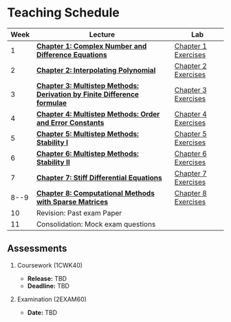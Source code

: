# Teaching Schedule

| Week | Lecture | Lab|
|----|--------|---------| 
|  1   | [**Chapter 1: Complex Number and Difference Equations**](chap01:complexNumber) | [Chapter 1 Exercises](chap01:exercises) |
|  2   | [**Chapter 2: Interpolating Polynomial**](chap02:interpolating)                | [Chapter 2 Exercises](chap02:exercises) |
|  3   | [**Chapter 3: Multistep Methods: Derivation by Finite Difference formulae**](chap:derivation) |   [Chapter 3 Exercises](chap:derivation:exercises)  |
|  4   | [**Chapter 4: Multistep Methods: Order and Error Constants**](chap:errorConstant) |   [Chapter 4 Exercises](chap:errorConstant:exercise)  |
|  5   | [**Chapter 5: Multistep Methods: Stability I**](chap:stability1)               | [Chapter 5 Exercises](chap:stability1:exercise)  |
|  6   | [**Chapter 6: Multistep Methods: Stability II**](chap:stability2)              | [Chapter 6 Exercises](chap:stability2:exercise) |
|  7   | [**Chapter 7: Stiff Differential Equations**](chap:stiff)                      | [Chapter 7 Exercises](chap:stiff:exercise)  |
| 8--9 | [**Chapter 8: Computational Methods with Sparse Matrices**](chap:sparseMatrix) | [Chapter 8 Exercises](chap:sparseMatrix:exercise) | 
| 10   | Revision: Past exam Paper                                                  |                                         |  
| 11   | Consolidation: Mock exam questions                                         |                                         |  


## Assessments

1. Coursework (1CWK40)

    -  **Release:**   TBD
    -  **Deadline:**  TBD

2. Examination (2EXAM60)
    -  **Date:**  TBD